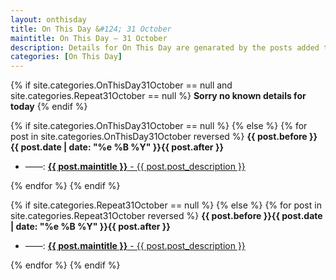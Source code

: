```yaml
---
layout: onthisday
title: On This Day &#124; 31 October
maintitle: On This Day — 31 October
description: Details for On This Day are genarated by the posts added to the website so the content is subject to changes/updates over time.
categories: [On This Day]
---
```


{% if site.categories.OnThisDay31October == null and site.categories.Repeat31October == null %}
<strong>Sorry no known details for today</strong>
{% endif %}

{% if site.categories.OnThisDay31October == null %}
{% else %}
{% for post in site.categories.OnThisDay31October reversed %}
<strong>{{ post.before }}{{ post.date | date: "%e %B %Y" }}{{ post.after }}</strong>
<ul>
<li> ——: <a class="{{ post.class }}" href="{{ post.url }}"><strong>{{ post.maintitle }}</strong> - {{ post.post_description }}</a></li>
</ul>
{% endfor %}
{% endif %}

{% if site.categories.Repeat31October == null %}
{% else %}
{% for post in site.categories.Repeat31October reversed %}
<strong>{{ post.before }}{{ post.date | date: "%e %B %Y" }}{{ post.after }}</strong>
<ul>
<li> ——: <a class="{{ post.class }}" href="{{ post.url }}"><strong>{{ post.maintitle }}</strong> - {{ post.post_description }}</a></li>
</ul>
{% endfor %}
{% endif %}
